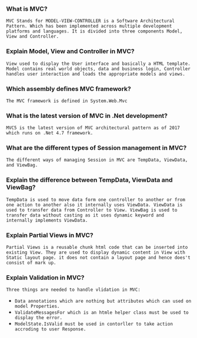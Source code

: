 ### What is MVC?
`MVC Stands for MODEL-VIEW-CONTROLLER is a Software Architectural Pattern. Which has been implemented across multiple development platforms and languages. It is divided into three components Model, View and Controller.`

### Explain Model, View and Controller in MVC?
`View used to display the User interface and basically a HTML template. Model contains real world objects, data and business login, Controller handles user interaction and loads the appropriate models and views.`

### Which assembly defines MVC framework?
`The MVC framework is defined in System.Web.Mvc`

### What is the latest version of MVC in .Net development?
`MVC5 is the latest version of MVC architectural pattern as of 2017 which runs on .Net 4.7 framework.`

### What are the different types of Session management in MVC?
`The different ways of managing Session in MVC are TempData, ViewData, and ViewBag.`

### Explain the difference between TempData, ViewData and ViewBag?
`TempData is used to move data form one controller to another or from one action to another also it internally uses ViewData. ViewData is used to transfer data from Controller to View. ViewBag is used to transfer data without casting as it uses dynamic keyword and internally implements ViewData.`

### Explain Partial Views in MVC?
`Partial Views is a reusable chunk html code that can be inserted into existing View. They are used to display dynamic content in View with Static layout page. it does not contain a layout page and hence does't consist of mark up.`

### Explain Validation in MVC?
`Three things are needed to handle vlidation in MVC:`
- `Data annotations which are nothing but attributes which can used on model Properties.`
- `ValidateMessagesFor which is an htmle helper class must be used to display the error.`
- `ModelState.IsValid must be used in contorller to take action accroding to user Response.`






